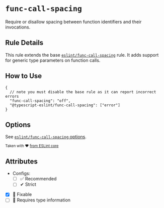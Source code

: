 # `func-call-spacing`

Require or disallow spacing between function identifiers and their invocations.

## Rule Details

This rule extends the base [`eslint/func-call-spacing`](https://eslint.org/docs/rules/func-call-spacing) rule.
It adds support for generic type parameters on function calls.

## How to Use

```jsonc
{
  // note you must disable the base rule as it can report incorrect errors
  "func-call-spacing": "off",
  "@typescript-eslint/func-call-spacing": ["error"]
}
```

## Options

See [`eslint/func-call-spacing` options](https://eslint.org/docs/rules/func-call-spacing#options).

<sup>

Taken with ❤️ [from ESLint core](https://github.com/eslint/eslint/blob/main/docs/rules/func-call-spacing.md)

</sup>

## Attributes

- Configs:
  - [ ] ✅ Recommended
  - [ ] ✔ Strict
- [x] 🔧 Fixable
- [ ] 💭 Requires type information
